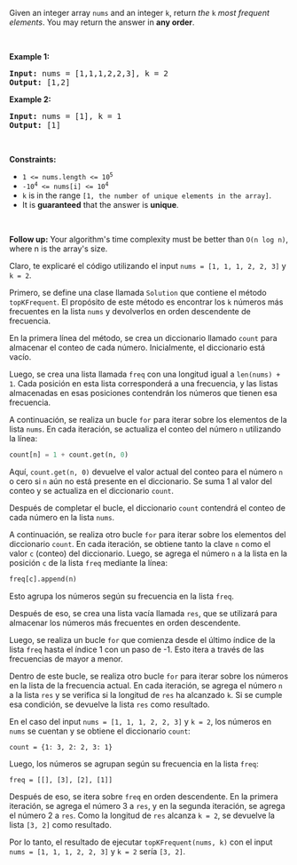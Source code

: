 <div class="_1l1MA" data-track-load="description_content"><p>Given an integer array <code>nums</code> and an integer <code>k</code>, return <em>the</em> <code>k</code> <em>most frequent elements</em>. You may return the answer in <strong>any order</strong>.</p>

<p>&nbsp;</p>
<p><strong class="example">Example 1:</strong></p>
<pre><strong>Input:</strong> nums = [1,1,1,2,2,3], k = 2
<strong>Output:</strong> [1,2]
</pre><p><strong class="example">Example 2:</strong></p>
<pre><strong>Input:</strong> nums = [1], k = 1
<strong>Output:</strong> [1]
</pre>
<p>&nbsp;</p>
<p><strong>Constraints:</strong></p>

<ul>
	<li><code>1 &lt;= nums.length &lt;= 10<sup>5</sup></code></li>
	<li><code>-10<sup>4</sup> &lt;= nums[i] &lt;= 10<sup>4</sup></code></li>
	<li><code>k</code> is in the range <code>[1, the number of unique elements in the array]</code>.</li>
	<li>It is <strong>guaranteed</strong> that the answer is <strong>unique</strong>.</li>
</ul>

<p>&nbsp;</p>
<p><strong>Follow up:</strong> Your algorithm's time complexity must be better than <code>O(n log n)</code>, where n is the array's size.</p>
</div>

Claro, te explicaré el código utilizando el input `nums = [1, 1, 1, 2, 2, 3]` y `k = 2`.

Primero, se define una clase llamada `Solution` que contiene el método `topKFrequent`. El propósito de este método es encontrar los `k` números más frecuentes en la lista `nums` y devolverlos en orden descendente de frecuencia.

En la primera línea del método, se crea un diccionario llamado `count` para almacenar el conteo de cada número. Inicialmente, el diccionario está vacío.

Luego, se crea una lista llamada `freq` con una longitud igual a `len(nums) + 1`. Cada posición en esta lista corresponderá a una frecuencia, y las listas almacenadas en esas posiciones contendrán los números que tienen esa frecuencia.

A continuación, se realiza un bucle `for` para iterar sobre los elementos de la lista `nums`. En cada iteración, se actualiza el conteo del número `n` utilizando la línea:

```python
count[n] = 1 + count.get(n, 0)
```

Aquí, `count.get(n, 0)` devuelve el valor actual del conteo para el número `n` o cero si `n` aún no está presente en el diccionario. Se suma 1 al valor del conteo y se actualiza en el diccionario `count`.

Después de completar el bucle, el diccionario `count` contendrá el conteo de cada número en la lista `nums`.

A continuación, se realiza otro bucle `for` para iterar sobre los elementos del diccionario `count`. En cada iteración, se obtiene tanto la clave `n` como el valor `c` (conteo) del diccionario. Luego, se agrega el número `n` a la lista en la posición `c` de la lista `freq` mediante la línea:

```python
freq[c].append(n)
```

Esto agrupa los números según su frecuencia en la lista `freq`.

Después de eso, se crea una lista vacía llamada `res`, que se utilizará para almacenar los números más frecuentes en orden descendente.

Luego, se realiza un bucle `for` que comienza desde el último índice de la lista `freq` hasta el índice 1 con un paso de -1. Esto itera a través de las frecuencias de mayor a menor.

Dentro de este bucle, se realiza otro bucle `for` para iterar sobre los números en la lista de la frecuencia actual. En cada iteración, se agrega el número `n` a la lista `res` y se verifica si la longitud de `res` ha alcanzado `k`. Si se cumple esa condición, se devuelve la lista `res` como resultado.

En el caso del input `nums = [1, 1, 1, 2, 2, 3]` y `k = 2`, los números en `nums` se cuentan y se obtiene el diccionario `count`:

```
count = {1: 3, 2: 2, 3: 1}
```

Luego, los números se agrupan según su frecuencia en la lista `freq`:

```
freq = [[], [3], [2], [1]]
```

Después de eso, se itera sobre `freq` en orden descendente. En la primera iteración, se agrega el número 3 a `res`, y en la segunda iteración, se agrega el número 2 a `res`. Como la longitud de `res` alcanza `k = 2`, se devuelve la lista `[3, 2]` como resultado.

Por lo tanto, el resultado de ejecutar `topKFrequent(nums, k)` con el input `nums = [1, 1, 1, 2, 2, 3]` y `k = 2` sería `[3, 2]`.